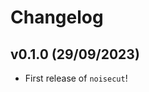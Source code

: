 # Changelog

<!--next-version-placeholder-->

## v0.1.0 (29/09/2023)

- First release of `noisecut`!
